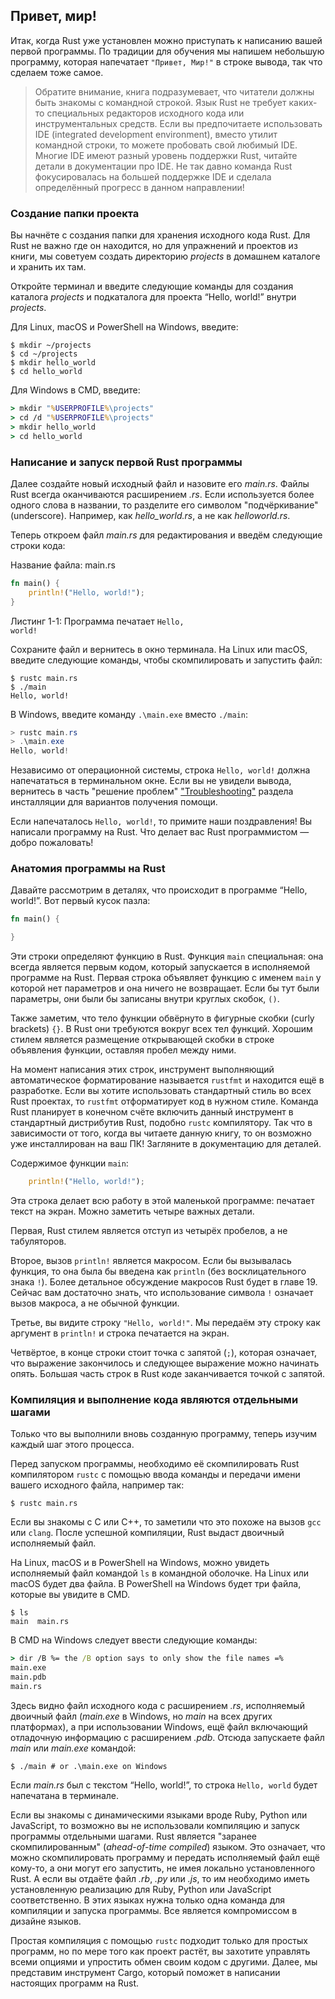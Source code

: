 ## Привет, мир!

Итак, когда Rust уже установлен можно приступать к написанию вашей первой программы. По традиции для обучения мы напишем небольшую программу, которая напечатает `"Привет, Мир!"` в строке вывода, так что сделаем тоже самое.

> Обратите внимание, книга подразумевает, что читатели должны быть знакомы с командной строкой. Язык Rust не требует каких-то специальных редакторов исходного кода или инструментальных средств. Если вы предпочитаете использовать IDE (integrated development environment), вместо утилит командной строки, то можете пробовать свой любимый IDE. Многие IDE имеют разный уровень поддержки Rust, читайте детали в документации про IDE. Не так давно команда Rust фокусировалась на большей поддержке IDE и сделала определённый прогресс в данном направлении!

### Создание папки проекта

Вы начнёте с создания папки для хранения исходного кода Rust. Для Rust не важно где он находится, но для упражнений и проектов из книги, мы советуем создать директорию *projects* в домашнем каталоге и хранить их там.

Откройте терминал и введите следующие команды для создания каталога *projects* и подкаталога для проекта “Hello, world!” внутри *projects*.

Для Linux, macOS и PowerShell на Windows, введите:

```console
$ mkdir ~/projects
$ cd ~/projects
$ mkdir hello_world
$ cd hello_world
```

Для Windows в CMD, введите:

```cmd
> mkdir "%USERPROFILE%\projects"
> cd /d "%USERPROFILE%\projects"
> mkdir hello_world
> cd hello_world
```

### Написание и запуск первой Rust программы

Далее создайте новый исходный файл и назовите его *main.rs*. Файлы Rust всегда оканчиваются расширением *.rs*. Если используется более одного слова в названии, то разделите его символом "подчёркивание" (underscore). Например, как  *hello_world.rs*, а не как *helloworld.rs*.

Теперь откроем файл *main.rs* для редактирования и введём следующие строки кода:

<span class="filename">Название файла: main.rs</span>

```rust
fn main() {
    println!("Hello, world!");
}
```

<span class="caption">Листинг 1-1: Программа печатает <code>Hello, world!</code></span>

Сохраните файл и вернитесь в окно терминала. На Linux или macOS, введите следующие команды, чтобы скомпилировать и запустить файл:

```console
$ rustc main.rs
$ ./main
Hello, world!
```

В Windows, введите команду `.\main.exe` вместо `./main`:

```powershell
> rustc main.rs
> .\main.exe
Hello, world!
```

Независимо от операционной системы, строка `Hello, world!` должна напечататься в терминальном окне. Если вы не увидели вывода, вернитесь в часть "решение проблем" ["Troubleshooting"]<!-- ignore --> раздела инсталляции для вариантов получения помощи.

Если напечаталось `Hello, world!`, то примите наши поздравления! Вы написали программу на Rust. Что делает вас  Rust программистом — добро пожаловать!

### Анатомия программы на Rust

Давайте рассмотрим в деталях, что происходит в программе “Hello, world!”. Вот первый кусок пазла:

```rust
fn main() {

}
```

Эти строки определяют функцию в Rust. Функция `main` специальная: она всегда является первым кодом, который запускается в исполняемой программе на Rust. Первая строка объявляет функцию с именем `main` у которой нет параметров и она ничего не возвращает. Если бы тут были параметры, они были бы записаны внутри круглых скобок, `()`.

Также заметим, что тело функции обвёрнуто в фигурные скобки (curly brackets) `{}`. В Rust они требуются вокруг всех тел функций. Хорошим стилем является размещение открывающей скобки в строке объявления функции, оставляя пробел между ними.

На момент написания этих строк, инструмент выполняющий автоматическое форматирование называется `rustfmt` и находится ещё в разработке. Если вы хотите использовать стандартный стиль во всех Rust проектах, то `rustfmt` отформатирует код в нужном стиле. Команда Rust планирует в конечном счёте включить данный инструмент в стандартный дистрибутив Rust, подобно `rustc` компилятору. Так что в зависимости от того, когда вы читаете данную книгу, то он возможно уже инсталлирован на ваш ПК! Загляните в документацию для деталей.

Содержимое функции `main`:

```rust
    println!("Hello, world!");
```

Эта строка делает всю работу в этой маленькой программе: печатает текст на экран. Можно заметить четыре важных детали.

Первая, Rust стилем является отступ из четырёх пробелов, а не табуляторов.

Второе, вызов `println!` является макросом. Если бы вызывалась функция, то она была бы введена как `println` (без восклицательного знака `!`). Более детальное обсуждение макросов Rust будет в главе 19. Сейчас вам достаточно знать, что использование символа `!` означает вызов макроса, а не обычной функции.

Третье, вы видите строку `"Hello, world!"`. Мы передаём эту строку как аргумент в `println!` и строка печатается на экран.

Четвёртое, в конце строки стоит точка с запятой (`;`), которая означает, что выражение закончилось и следующее выражение можно начинать опять. Большая часть строк в Rust коде заканчивается точкой с запятой.

### Компиляция и выполнение кода являются отдельными шагами

Только что вы выполнили вновь созданную программу, теперь изучим каждый шаг этого процесса.

Перед запуском программы, необходимо её скомпилировать Rust компилятором `rustc` с помощью ввода команды и передачи имени вашего исходного файла, например так:

```console
$ rustc main.rs
```

Если вы знакомы с C или C++, то заметили что это похоже на вызов `gcc` или `clang`. После успешной компиляции, Rust выдаст двоичный исполняемый файл.

На Linux, macOS и в PowerShell на Windows, можно увидеть исполняемый файл командой `ls` в командной оболочке. На Linux или macOS будет два файла. В PowerShell на Windows будет три файла, которые вы увидите в CMD.

```text
$ ls
main  main.rs
```

В CMD на Windows следует ввести следующие команды:

```cmd
> dir /B %= the /B option says to only show the file names =%
main.exe
main.pdb
main.rs
```

Здесь видно файл исходного кода с расширением *.rs*, исполняемый двоичный файл (*main.exe* в Windows, но *main* на всех других платформах), а при использовании  Windows, ещё файл включающий отладочную информацию с расширением *.pdb*. Отсюда запускаете файл *main* или *main.exe* командой:

```console
$ ./main # or .\main.exe on Windows
```

Если *main.rs* был с текстом “Hello, world!”, то строка `Hello, world` будет напечатана в терминале.

Если вы знакомы с динамическими языками вроде Ruby, Python или JavaScript, то возможно вы не использовали компиляцию и запуск программы отдельными шагами. Rust является "заранее скомпилированным" (*ahead-of-time compiled*) языком. Это означает, что можно скомпилировать программу и передать исполняемый файл ещё кому-то, а они могут его запустить, не имея локально установленного Rust. А если вы отдаёте файл *.rb*, *.py* или *.js*, то им необходимо иметь установленную реализацию для Ruby, Python или JavaScript соответственно. В этих языках нужна только одна команда для компиляции и запуска программы. Все является компромиссом в дизайне языков.

Простая компиляция с помощью `rustc` подходит только для простых программ, но по мере того как проект растёт, вы захотите управлять всеми опциями и упростить обмен своим кодом с другими. Далее, мы представим инструмент Cargo, который поможет в написании настоящих программ на Rust.


["Troubleshooting"]: ch01-01-installation.html#troubleshooting